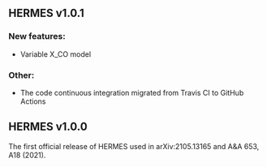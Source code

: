## HERMES v1.0.1

### New features:

- Variable X_CO model

### Other:

- The code continuous integration migrated from Travis CI to GitHub Actions

## HERMES v1.0.0

The first official release of HERMES used in arXiv:2105.13165 and A&A 653, A18 (2021).
